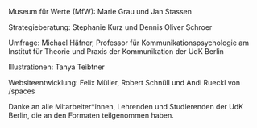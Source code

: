 Museum für Werte (MfW): Marie Grau und Jan Stassen

Strategieberatung: Stephanie Kurz und Dennis Oliver Schroer

Umfrage: Michael Häfner, Professor für Kommunikationspsychologie am Institut für Theorie und Praxis der Kommunikation der UdK Berlin

Illustrationen: Tanya Teibtner

Websiteentwicklung: Felix Müller, Robert Schnüll und Andi Rueckl von /spaces 

Danke an alle Mitarbeiter*innen, Lehrenden und Studierenden der UdK Berlin, die an den Formaten teilgenommen haben.